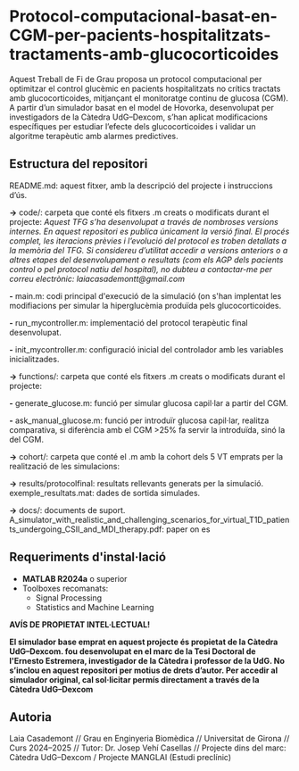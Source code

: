 # Protocol-computacional-basat-en-CGM-per-pacients-hospitalitzats-tractaments-amb-glucocorticoides
Aquest Treball de Fi de Grau proposa un protocol computacional per optimitzar el control glucèmic en pacients hospitalitzats no crítics tractats amb glucocorticoides, mitjançant el monitoratge continu de glucosa (CGM). A partir d’un simulador basat en el model de Hovorka, desenvolupat per investigadors de la Càtedra UdG–Dexcom, s’han aplicat modificacions específiques per estudiar l’efecte dels glucocorticoides i validar un algoritme terapèutic amb alarmes predictives.

## Estructura del repositori
README.md: aquest fitxer, amb la descripció del projecte i instruccions d’ús.

**->** code/: carpeta que conté els fitxers .m creats o modificats durant el projecte:
_Aquest TFG s’ha desenvolupat a través de nombroses versions internes. En aquest repositori es publica únicament la versió final.
El procés complet, les iteracions prèvies i l’evolució del protocol es troben detallats a la memòria del TFG._
_Si considereu d’utilitat accedir a versions anteriors o a altres etapes del desenvolupament o resultats (com els AGP dels pacients control o pel protocol natiu del hospital), no dubteu a contactar-me per correu electrònic:
laiacasademontt@gmail.com_

**-** main.m: codi principal d'execució de la simulació (on s'han implentat les modifiacions per simular la hiperglucèmia produïda pels glucocorticoides.

**-** run_mycontroller.m: implementació del protocol terapèutic final desenvolupat.

**-** init_mycontroller.m: configuració inicial del controlador amb les variables inicialitzades.

**->** functions/: carpeta que conté els fitxers .m creats o modificats durant el projecte:

**-** generate_glucose.m: funció per simular glucosa capil·lar a partir del CGM.

**-** ask_manual_glucose.m: funció per introduïr glucosa capil·lar, realitza comparativa, si diferència amb el CGM >25% fa servir la introduïda, sinó la del CGM.

**->** cohort/: carpeta que conté el .m amb la cohort dels 5 VT emprats per la realització de les simulacions:

**->** results/protocolfinal: resultats rellevants generats per la simulació.
exemple_resultats.mat: dades de sortida simulades.

**->** docs/: documents de suport.
A_simulator_with_realistic_and_challenging_scenarios_for_virtual_T1D_patients_undergoing_CSII_and_MDI_therapy.pdf: paper on es 
## Requeriments d'instal·lació 
- **MATLAB R2024a** o superior  
- Toolboxes recomanats:
  - Signal Processing
  - Statistics and Machine Learning
    
**AVÍS DE PROPIETAT INTEL·LECTUAL!**

**El simulador base emprat en aquest projecte és propietat de la Càtedra UdG–Dexcom. fou desenvolupat en el marc de la Tesi Doctoral de l'Ernesto Estremera, investigador de la Càtedra i professor de la UdG. No s’inclou en aquest repositori per motius de drets d’autor.
Per accedir al simulador original, cal sol·licitar permís directament a través de la Càtedra UdG–Dexcom**


## Autoria 
Laia Casademont //
Grau en Enginyeria Biomèdica //
Universitat de Girona //
Curs 2024–2025 //
Tutor: Dr. Josep Vehí Casellas //
Projecte dins del marc: Càtedra UdG–Dexcom / Projecte MANGLAI (Estudi preclínic) 
